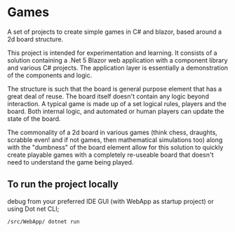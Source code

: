 # Games
A set of projects to create simple games in C# and blazor, based around a 2d board structure.

This project is intended for experimentation and learning. It consists of a solution containing a 
.Net 5 Blazor web application with a component library and various C# projects. The application layer
is essentially a demonstration of the components and logic. 

The structure is such that the board is general purpose element that has a great deal of reuse. The 
board itself doesn't contain any logic beyond interaction. A typical game is made up of a set logical rules, 
players and the board. Both internal logic, and automated or human players can update the state of the board.

The commonality of a 2d board in various games (think chess, draughts, scrabble even! and if not games, then mathematical simulations too)
along with the "dumbness" of the board element allow for this solution to quickly create playable games with a completely re-useable
board that doesn't need to understand the game being played. 

## To run the project locally

debug from your preferred IDE GUI (with WebApp as startup project) or using Dot net CLI;

    /src/WebApp/ dotnet run

